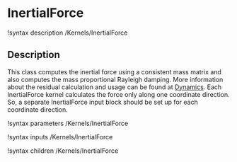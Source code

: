 # InertialForce

!syntax description /Kernels/InertialForce

## Description

This class computes the inertial force using a consistent mass matrix and also computes the mass proportional Rayleigh damping. More information about the residual calculation and usage can be found at [Dynamics](Dynamics.md). Each InertialForce kernel calculates the force only along one coordinate direction. So, a separate InertialForce input block should be set up for each coordinate direction.

!syntax parameters /Kernels/InertialForce

!syntax inputs /Kernels/InertialForce

!syntax children /Kernels/InertialForce
